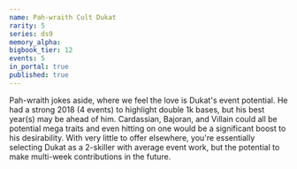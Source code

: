 ```yaml
---
name: Pah-wraith Cult Dukat
rarity: 5
series: ds9
memory_alpha:
bigbook_tier: 12
events: 5
in_portal: true
published: true
---
```


Pah-wraith jokes aside, where we feel the love is Dukat's event potential. He had a strong 2018 (4 events) to highlight double 1k bases, but his best year(s) may be ahead of him. Cardassian, Bajoran, and Villain could all be potential mega traits and even hitting on one would be a significant boost to his desirability. With very little to offer elsewhere, you're essentially selecting Dukat as a 2-skiller with average event work, but the potential to make multi-week contributions in the future.
